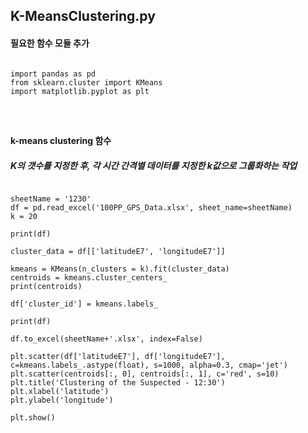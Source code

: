 ## K-MeansClustering.py 

#### 필요한 함수 모듈 추가
<pre>
<code>
import pandas as pd
from sklearn.cluster import KMeans
import matplotlib.pyplot as plt  
</pre>
</code>

#### k-means clustering 함수
##### K의 갯수를 지정한 후, 각 시간 간격별 데이터를 지정한 k값으로 그룹화하는 작업

<pre>
<code>
sheetName = '1230'
df = pd.read_excel('100PP_GPS_Data.xlsx', sheet_name=sheetName)
k = 20

print(df)

cluster_data = df[['latitudeE7', 'longitudeE7']]

kmeans = KMeans(n_clusters = k).fit(cluster_data)
centroids = kmeans.cluster_centers_
print(centroids)

df['cluster_id'] = kmeans.labels_

print(df)

df.to_excel(sheetName+'.xlsx', index=False)

plt.scatter(df['latitudeE7'], df['longitudeE7'], c=kmeans.labels_.astype(float), s=1000, alpha=0.3, cmap='jet')
plt.scatter(centroids[:, 0], centroids[:, 1], c='red', s=10)
plt.title('Clustering of the Suspected - 12:30')
plt.xlabel('latitude')
plt.ylabel('longitude')

plt.show()
</code>
</pre>
